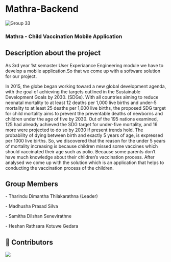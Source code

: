 # Mathra-Backend

![Group 33](https://user-images.githubusercontent.com/88552872/199204608-16f917ec-67aa-481a-b55e-ac4e15b5eed1.png)

<h3 align="left"> Mathra - Child Vaccination Mobile Application</h3>

<h2 align="left">Description about the project</h2>

As 3rd year 1st semaster User Experiaance Engineering module we have to develop a mobile application.So that we come up with a software solution for our project.

<p>In 2015, the globe began working toward a new global development agenda, with the goal of achieving the targets outlined in the Sustainable Development Goals by 2030. (SDGs). With all countries aiming to reduce neonatal mortality to at least 12 deaths per 1,000 live births and under-5 mortality to at least 25 deaths per 1,000 live births, the proposed SDG target for child mortality aims to prevent the preventable deaths of newborns and children under the age of five by 2030. Out of the 195 nations examined, 125 had already achieved the SDG target for under-five mortality, and 16 more were projected to do so by 2030 if present trends hold. The probability of dying between birth and exactly 5 years of age, is expressed per 1000 live births.
 So, we discovered that the reason for the under 5 years of mortality increasing is because children missed some vaccines which should vaccinated their age such as polio. Because some parents don’t have much knowledge about their children’s vaccination process.
After analysed we come up with the solution which is an application that helps to conducting the vaccination process of the children. 
</P>
 
 <h2 align="left">Group Members</h2>
<p> - Tharindu Dimantha Thilakarathna (Leader)</P>
<p> - Madhusha Prasad Silva</P>
<p> - Samitha Dilshan Senevirathne</P>
<p> - Heshan Rathsara Kotuwe Gedara</P>
 
 ## 🌱 Contributors </br>

<a href="https://github.com/Black-Clovers/GOGO-APP/graphs/contributors">
  <img src="https://contrib.rocks/image?repo=Black-Clovers/GOGO-APP" />
</a>
</br>
